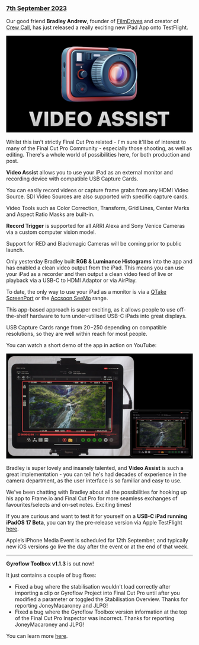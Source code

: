 ### [7th September 2023](/news/20230907)

Our good friend **Bradley Andrew**, founder of [FilmDrives](https://filmdrives.com) and creator of [Crew Call](https://apps.apple.com/au/app/crew-call/id1532198878), has just released a really exciting new iPad App onto TestFlight.

![](/static/video-assist-logo.jpg)

Whilst this isn't strictly Final Cut Pro related - I'm sure it'll be of interest to many of the Final Cut Pro Community - especially those shooting, as well as editing. There's a whole world of possibilities here, for both production and post.

**Video Assist** allows you to use your iPad as an external monitor and recording device with compatible USB Capture Cards.

You can easily record videos or capture frame grabs from any HDMI Video Source. SDI Video Sources are also supported with specific capture cards.

Video Tools such as Color Correction, Transform, Grid Lines, Center Marks and Aspect Ratio Masks are built-in.

**Record Trigger** is supported for all ARRI Alexa and Sony Venice Cameras via a custom computer vision model.

Support for RED and Blackmagic Cameras will be coming prior to public launch.

Only yesterday Bradley built **RGB & Luminance Histograms** into the app and has enabled a clean video output from the iPad. This means you can use your iPad as a recorder and then output a clean video feed of live or playback via a USB-C to HDMI Adaptor or via AirPlay.

To date, the only way to use your iPad as a monitor is via a [QTake ScreenPort](https://qtakehd.com/hardware/screenport/) or the [Accsoon SeeMo](https://accsoon.com/accsoon-seemo/) range.

This app-based approach is super exciting, as it allows people to use off-the-shelf hardware to turn under-utilised USB-C iPads into great displays.

USB Capture Cards range from $20-$250 depending on compatible resolutions, so they are well within reach for most people.

You can watch a short demo of the app in action on YouTube:

[![](/static/video-assist-youtube.jpeg)](https://www.youtube.com/watch?v=-KxTDOyLeWQ)

Bradley is super lovely and insanely talented, and **Video Assist** is such a great implementation - you can tell he's had decades of experience in the camera department, as the user interface is so familiar and easy to use.

We've been chatting with Bradley about all the possibilities for hooking up his app to Frame.io and Final Cut Pro for more seamless exchanges of favourites/selects and on-set notes. Exciting times!

If you are curious and want to test it for yourself on a **USB-C iPad running iPadOS 17 Beta**, you can try the pre-release version via Apple TestFlight [here](https://testflight.apple.com/join/vgjAL68x).

Apple’s iPhone Media Event is scheduled for 12th September, and typically new iOS versions go live the day after the event or at the end of that week.

---

**Gyroflow Toolbox v1.1.3** is out now!

It just contains a couple of bug fixes:

- Fixed a bug where the stabilisation wouldn't load correctly after importing a clip or Gyroflow Project into Final Cut Pro until after you modified a parameter or toggled the Stabilisation Overview. Thanks for reporting JoneyMacaroney and JLPG!
- Fixed a bug where the Gyroflow Toolbox version information at the top of the Final Cut Pro Inspector was incorrect. Thanks for reporting JoneyMacaroney and JLPG!

You can learn more [here](https://gyroflowtoolbox.io).